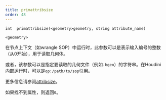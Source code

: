 ```yaml
---
title: primattribsize
order: 48
---
```

`int  primattribsize(<geometry>geometry, string attribute_name)`

`<geometry>`

在节点上下文（如wrangle SOP）中运行时，此参数可以是表示输入编号的整数（从0开始），用于读取几何体。

或者，该参数可以是指定要读取的几何文件（例如`.bgeo`）的字符串。在Houdini内部运行时，可以是`op:/path/to/sop`引用。

更多信息请参阅[attribsize](./attribsize "返回几何属性的尺寸。")。

如果找不到属性，则返回`0`。
